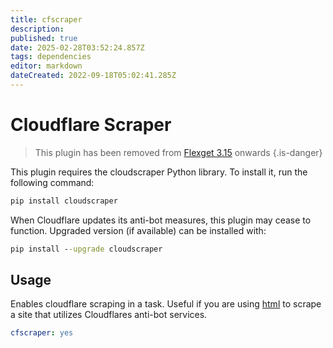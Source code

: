 ```yaml
---
title: cfscraper
description: 
published: true
date: 2025-02-28T03:52:24.857Z
tags: dependencies
editor: markdown
dateCreated: 2022-09-18T05:02:41.285Z
---
```


# Cloudflare Scraper

> This plugin has been removed from [Flexget 3.15](https://flexget.com/UpgradeActions#h-3150-2025-02-08) onwards
{.is-danger}


This plugin requires the cloudscraper Python library. To install it, run the following command:

```cmd
pip install cloudscraper
```

When Cloudflare updates its anti-bot measures, this plugin may cease to function. Upgraded version (if available) can be installed with:

```cmd
pip install --upgrade cloudscraper
```

## Usage

Enables cloudflare scraping in a task. Useful if you are using [html](/Plugins/html) to scrape a site that utilizes Cloudflares anti-bot services.

```yaml
cfscraper: yes
```
